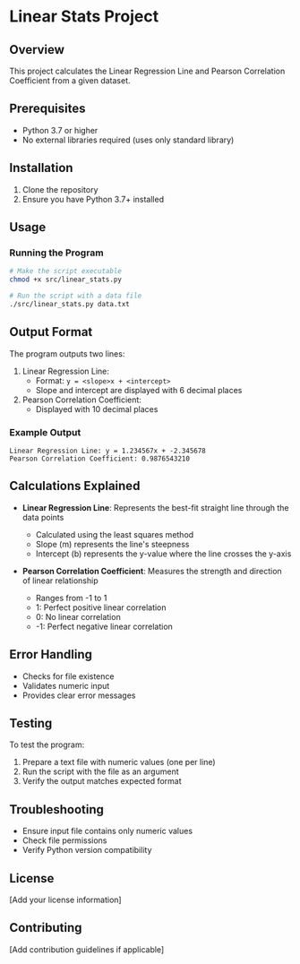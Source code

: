 # Linear Stats Project

## Overview
This project calculates the Linear Regression Line and Pearson Correlation Coefficient from a given dataset.

## Prerequisites
- Python 3.7 or higher
- No external libraries required (uses only standard library)

## Installation
1. Clone the repository
2. Ensure you have Python 3.7+ installed

## Usage
### Running the Program
```bash
# Make the script executable
chmod +x src/linear_stats.py

# Run the script with a data file
./src/linear_stats.py data.txt
```

## Output Format
The program outputs two lines:
1. Linear Regression Line: 
   - Format: `y = <slope>x + <intercept>`
   - Slope and intercept are displayed with 6 decimal places
2. Pearson Correlation Coefficient:
   - Displayed with 10 decimal places

### Example Output
```
Linear Regression Line: y = 1.234567x + -2.345678
Pearson Correlation Coefficient: 0.9876543210
```

## Calculations Explained
- **Linear Regression Line**: Represents the best-fit straight line through the data points
  - Calculated using the least squares method
  - Slope (m) represents the line's steepness
  - Intercept (b) represents the y-value where the line crosses the y-axis

- **Pearson Correlation Coefficient**: Measures the strength and direction of linear relationship
  - Ranges from -1 to 1
  - 1: Perfect positive linear correlation
  - 0: No linear correlation
  - -1: Perfect negative linear correlation

## Error Handling
- Checks for file existence
- Validates numeric input
- Provides clear error messages

## Testing
To test the program:
1. Prepare a text file with numeric values (one per line)
2. Run the script with the file as an argument
3. Verify the output matches expected format

## Troubleshooting
- Ensure input file contains only numeric values
- Check file permissions
- Verify Python version compatibility

## License
[Add your license information]

## Contributing
[Add contribution guidelines if applicable]